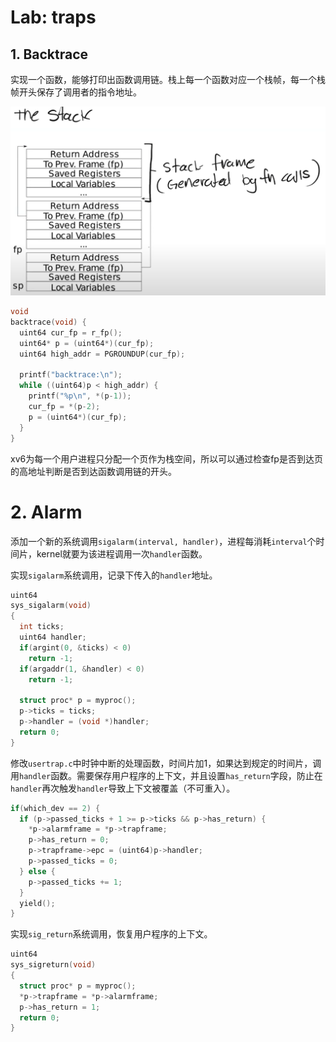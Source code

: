 # Lab: traps

## 1. Backtrace

实现一个函数，能够打印出函数调用链。栈上每一个函数对应一个栈帧，每一个栈帧开头保存了调用者的指令地址。

<img src="imgs/stack.png" style="zoom:50%;" />

```c
void
backtrace(void) {
  uint64 cur_fp = r_fp();
  uint64* p = (uint64*)(cur_fp);
  uint64 high_addr = PGROUNDUP(cur_fp);

  printf("backtrace:\n");
  while ((uint64)p < high_addr) {
    printf("%p\n", *(p-1));
    cur_fp = *(p-2);
    p = (uint64*)(cur_fp);
  }
}
```

xv6为每一个用户进程只分配一个页作为栈空间，所以可以通过检查fp是否到达页的高地址判断是否到达函数调用链的开头。

# 2. Alarm

添加一个新的系统调用`sigalarm(interval, handler)`，进程每消耗`interval`个时间片，kernel就要为该进程调用一次`handler`函数。

实现`sigalarm`系统调用，记录下传入的`handler`地址。

```c
uint64
sys_sigalarm(void)
{
  int ticks;
  uint64 handler;
  if(argint(0, &ticks) < 0)
    return -1;
  if(argaddr(1, &handler) < 0)
    return -1;

  struct proc* p = myproc();
  p->ticks = ticks;
  p->handler = (void *)handler;
  return 0;
}
```

修改`usertrap.c`中时钟中断的处理函数，时间片加1，如果达到规定的时间片，调用`handler`函数。需要保存用户程序的上下文，并且设置`has_return`字段，防止在`handler`再次触发`handler`导致上下文被覆盖（不可重入）。

```c
if(which_dev == 2) {
  if (p->passed_ticks + 1 >= p->ticks && p->has_return) {
    *p->alarmframe = *p->trapframe;
    p->has_return = 0;
    p->trapframe->epc = (uint64)p->handler;
    p->passed_ticks = 0;
  } else {
    p->passed_ticks += 1;
  }
  yield();
}
```

实现`sig_return`系统调用，恢复用户程序的上下文。

```c
uint64
sys_sigreturn(void)
{
  struct proc* p = myproc();
  *p->trapframe = *p->alarmframe;
  p->has_return = 1;
  return 0;
}
```